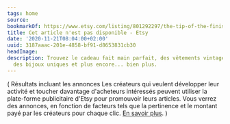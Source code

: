 ```yaml
---
tags: home
source:
bookmarkOf: https://www.etsy.com/listing/801292297/the-tip-of-the-finistere-50-70?ref=shop\_home\_active\_11&frs=1
title: Cet article n'est pas disponible - Etsy
date: '2020-11-21T08:04:00+02:00'
uuid: 3187aaac-201e-4858-bf91-d8653831cb30
headImage:
description: Trouvez le cadeau fait main parfait, des vêtements vintage et tendance,
  des bijoux uniques et plus encore... bien plus.
---
```


( Résultats incluant les annonces Les créateurs qui veulent développer leur activité et toucher davantage d'acheteurs intéressés peuvent utiliser la plate-forme publicitaire d'Etsy pour promouvoir leurs articles. Vous verrez des annonces, en fonction de facteurs tels que la pertinence et le montant payé par les créateurs pour chaque clic. [En savoir plus](https://www.etsy.com/fr/legal/policy/search-advertisement-ranking-disclosures/899478564529). )